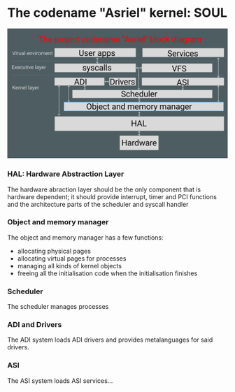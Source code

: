 # The codename "Asriel" kernel: SOUL
<img src="../../ass-ets/kernel-map.png">

### HAL: Hardware Abstraction Layer
The hardware abraction layer should be the only component that is hardware dependent; it should provide interrupt, timer and PCI functions and the architecture parts of the scheduler and syscall handler

### Object and memory manager
The object and memory manager has a few functions: 
* allocating physical pages
* allocating virtual pages for processes
* managing all kinds of kernel objects
* freeing all the initialisation code when the initialisation finishes

### Scheduler
The scheduler manages processes

### ADI and Drivers
The ADI system loads ADI drivers and provides metalanguages for said drivers.

### ASI
The ASI system loads ASI services...